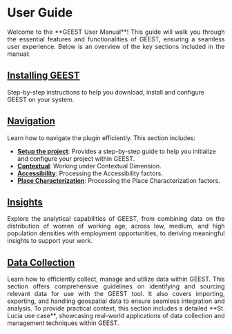 # User Guide

<p align="justify">
Welcome to the **GEEST User Manual**! This guide will walk you through the essential features and functionalities of GEEST, ensuring a seamless user experience. Below is an overview of the key sections included in the manual:
</p>

## [Installing GEEST](https://worldbank.github.io/GEEST/docs/userguide/install.html)
Step-by-step instructions to help you download, install and configure GEEST on your system.

## [Navigation](https://worldbank.github.io/GEEST/docs/userguide/navigation.html)
Learn how to navigate the plugin efficiently. This section includes:
- **[Setup the project](https://worldbank.github.io/GEEST/docs/userguide/navigation.html#project-setup)**: Provides a step-by-step guide to help you initialize and configure your project within GEEST.
- **[Contextual](https://worldbank.github.io/GEEST/docs/userguide/contextual.html)**: Working under Contextual Dimension.
- **[Accessibility](https://worldbank.github.io/GEEST/docs/userguide/accessibility.html)**: Processing the Accessibility factors.
- **[Place Characterization](https://worldbank.github.io/GEEST/docs/userguide/placecharacterization.html)**: Processing the Place Characterization factors.

## [Insights](https://worldbank.github.io/GEEST/docs/userguide/insights.html)
<p align="justify">  
Explore the analytical capabilities of GEEST, from combining data on the distribution of women of working age, across low, medium, and high population densities with employment opportunities, to deriving meaningful insights to support your work.
</p>

## [Data Collection](https://worldbank.github.io/GEEST/docs/userguide/datacollection.html)
<p align="justify">  
Learn how to efficiently collect, manage and utilize data within GEEST. This section offers comprehensive guidelines on identifying and sourcing relevant data for use with the GEEST tool. It also covers importing, exporting, and handling geospatial data to ensure seamless integration and analysis. To provide practical context, this section includes a detailed **St. Lucia use case**, showcasing real-world applications of data collection and management techniques within GEEST.
</p>
